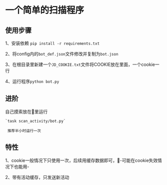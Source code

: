 # 一个简单的扫描程序

## 使用步骤

1、安装依赖
    `pip install -r requirements.txt`

2、将config内的`bot_def.json`文件修改并复制为`bot.json`

3、在根目录里新建一个`JD_COOKIE.txt`文件将COOKIE放在里面，一个cookie一行

4、运行程序`python bot.py`

## 进阶
自己摸索放在🐉里运行

    `task scan_activity/bot.py`
    
     推荐半小时运行一次

## 特性
1、cookie一般情况下只使用一次，后续用缓存数据即可，🤫-可能在cookie失效情况下也能用-

2、带有活动缓存，只发送新活动

